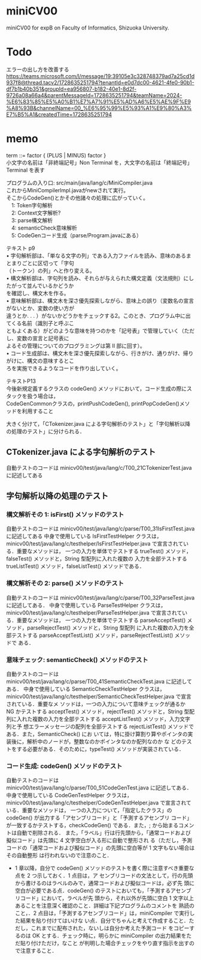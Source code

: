 # miniCV00
miniCV00 for expB on Faculty of Informatics, Shizuoka University.

# Todo
エラーの出し方を改善する  
https://teams.microsoft.com/l/message/19:39105e3c328748379ad7a25cd1d937f8@thread.tacv2/1728635251794?tenantId=e0d7dc00-4621-4fe0-90b1-df7b1b40b351&groupId=ea956807-b182-40e1-8d2f-9726a08a66a4&parentMessageId=1728635251794&teamName=2024-%E6%83%85%E5%A0%B1%E7%A7%91%E5%AD%A6%E5%AE%9F%E9%A8%93B&channelName=00_%E6%95%99%E5%93%A1%E9%80%A3%E7%B5%A1&createdTime=1728635251794

# memo
term ::= factor { (PLUS | MINUS) factor }  
小文字の名前は「非終端記号」Non Terminal を，大文字の名前は「終端記号」Terminal を表す

プログラムの入り口: src/main/java/lang/c/MiniCompiler.java  
これからMiniCompilerlmpl.javaがnewされて実行。  
そこからCodeGen()とかその他諸々の処理に広がっていく。  
　1: Token字句解析  
　2: Context文字解析?  
　3: parse構文解析  
　4: semanticCheck意味解析  
　5: CodeGenコード生成（parse/Program.javaにある）  

テキスト p9  
• 字句解析部は、「単なる文字の列」である入力ファイルを読み、意味のあるまとまりごとに区切って「字句  
（トークン）の列」へと作り変える。  
• 構文解析部は、字句列を読み、それらが与えられた構文定義（文法規則）にしたがって並んでいるかどうか  
を確認し、構文木を作る。  
• 意味解析部は、構文木を深さ優先探索しながら、意味上の誤り（変数名の宣言がないとか、変数の使い方が  
違うとか. . . ）がないかどうかをチェックする2。このとき、プログラム中に出てくる名前（識別子と呼ぶこ  
ともよくある）がどのような意味を持つのかを「記号表」で管理していく（ただし、変数の宣言と記号表に  
よるその管理についてのプログラミングは第 II 部に回す）。  
• コード生成部は、構文木を深さ優先探索しながら、行きがけ、通りがけ、帰りがけに、構文の意味するとこ  
ろを実施できるようなコードを作り出していく。  



テキストP13  
今後新規定義するクラスの codeGen() メソッドにおいて，コード生成の際にスタックを扱う場合は，  
CodeGenCommonクラスの，printPushCodeGen(), printPopCodeGen()メソッドを利用すること  

大きく分けて，「CTokenizer.java による字句解析のテスト」と「字句解析以降の処理のテスト」に分けられる．

## CTokenizer.java による字句解析のテスト
自動テストのコードは minicv00/test/java/lang/c/T00_21CTokenizerTest.java に記述してある

## 字句解析以降の処理のテスト
### 構文解析その 1: isFirst() メソッドのテスト
自動テストのコードは minicv00/test/java/lang/c/parse/T00_31IsFirstTest.java に記述してある
中身で使用している IsFirstTestHelper クラスは，
minicv00/test/java/lang/c/testhelper/IsFirstTestHelper.java で宣言されている．重要なメソッドは，
一つの入力を単体でテストする trueTest() メソッド，falseTest() メソッドと，String 型配列に入れた複数の
入力を全部テストする trueListTest() メソッド，falseListTest() メソッドである．
### 構文解析その 2: parse() メソッドのテスト
自動テストのコードは minicv00/test/java/lang/c/parse/T00_32ParseTest.java に記述してある．
中身で使用している ParseTestHelper クラスは，
minicv00/test/java/lang/c/testhelper/ParseTestHelper.java で宣言されている．重要なメソッドは，
一つの入力を単体でテストする parseAcceptTest() メソッド，parseRejectTest() メソッドと，String 型配列
に入れた複数の入力を全部テストする parseAcceptTestList() メソッド，parseRejectTestList() メソッドで
ある．
### 意味チェック: semanticCheck() メソッドのテスト
自動テストのコードは minicv00/test/java/lang/c/parse/T00_41SemanticCheckTest.java に記述してある．
中身で使用している SemanticCheckTestHelper クラスは，
minicv00/test/java/lang/c/testhelper/SemanticCheckTestHelper.java で宣言されている．重要なメ
ソッドは，一つの入力について意味チェックが通るか NG かテストする acceptTest() メソッド，rejectTest()
メソッドと，String 型配列に入れた複数の入力を全部テストする acceptListTest() メソッド，入力文字列と予
想エラーメッセージの配列を全部テストする rejectListTest() メソッドである．また，SemanticCheck() にお
いては，特に掛け算割り算やポインタの実装後に，解析中のノードが，整数なのかポインタなのか配列なのか な
どのテストをする必要がある．そのために，typeTest() メソッドが実装されている．
### コード生成: codeGen() メソッドのテスト
自動テストのコードは minicv00/test/java/lang/c/parse/T00_51CodeGenTest.java に記述してある．
中身で使用している CodeGenTestHelper クラスは，
minicv00/test/java/lang/c/testhelper/CodeGenTestHelper.java で宣言されている．重要なメソッドは，
一つの入力について，「指定したクラス」の codeGen() が出力する「アセンブリコード」と「予測するアセンブリ
コード」が一致するかテストする，checkCodeGen() である．また，; から始まるコメントは自動で削除される．
また，「ラベル」行は行先頭から，「通常コードおよび擬似コード」は先頭に 4 文字空白が入る形に自動で整形され
る（ただし，予測コードの「通常コードおよび擬似コード」の先頭に空白等が 1 文字もない場合はその自動整形
は行われないので注意のこと．
* 1 章以降，自分で codeGen() メソッドのテストを書く際に注意すべき重要な点を 2 つ示しておく．1 点目は，ア
センブリコードの文法として，行の先頭から書けるのはラベルのみで，通常コードおよび擬似コードは，必ず先
頭に空白が必要である点．codeGen() のテストにおいても，「予測するアセンブリコード」において，ラベルが先
頭から，それ以外が先頭に空白 1 文字以上あることを注意深く確認のこと．詳細は下記プログラムのコメントを
熟読のこと，．2 点目は，「予測するアセンブリコード」は，miniCompiler で実行した結果を貼り付けてはいけな
い点．自分でちゃんと考えて作成すること．ただし，これまでに配布された，ないしは自分か考えた予測コード
をコピーするのは OK とする．チェック時に，明らかに miniCompiler の出力結果をただ貼り付けただけ，なこと
が判明した場合チェックをやり直す指示を出すので注意すること．




